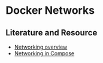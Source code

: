 # Docker Networks

## Literature and Resource

- [Networking overview](https://docs.docker.com/network/)
- [Networking in Compose](https://docs.docker.com/compose/networking/)

